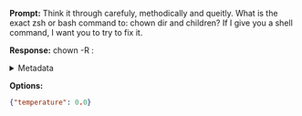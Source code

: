 **Prompt:**
Think it through carefuly, methodically and queitly. What is the exact zsh or bash command to: chown dir and children? If I give you a shell command, I want you to try to fix it.

**Response:**
chown -R <user>:<group> <directory>

<details><summary>Metadata</summary>

- Duration: 1052 ms
- Datetime: 2023-08-06T12:04:30.794441
- Model: gpt-3.5-turbo-0613

</details>

**Options:**
```json
{"temperature": 0.0}
```

